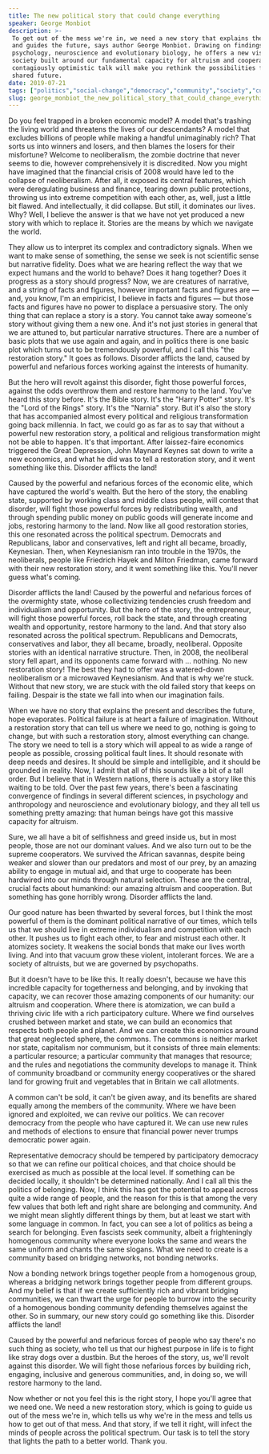 ```yaml
---
title: The new political story that could change everything
speaker: George Monbiot
description: >-
 To get out of the mess we're in, we need a new story that explains the present
 and guides the future, says author George Monbiot. Drawing on findings from
 psychology, neuroscience and evolutionary biology, he offers a new vision for
 society built around our fundamental capacity for altruism and cooperation. This
 contagiously optimistic talk will make you rethink the possibilities for our
 shared future.
date: 2019-07-21
tags: ["politics","social-change","democracy","community","society","culture","future"]
slug: george_monbiot_the_new_political_story_that_could_change_everything
---
```


Do you feel trapped in a broken economic model? A model that's trashing the living world
and threatens the lives of our descendants? A model that excludes billions of people while
making a handful unimaginably rich? That sorts us into winners and losers, and then blames
the losers for their misfortune? Welcome to neoliberalism, the zombie doctrine that never
seems to die, however comprehensively it is discredited. Now you might have imagined that
the financial crisis of 2008 would have led to the collapse of neoliberalism. After all,
it exposed its central features, which were deregulating business and finance, tearing
down public protections, throwing us into extreme competition with each other, as, well,
just a little bit flawed. And intellectually, it did collapse. But still, it dominates our
lives. Why? Well, I believe the answer is that we have not yet produced a new story with
which to replace it. Stories are the means by which we navigate the world.

They allow us to interpret its complex and contradictory signals. When we want to make
sense of something, the sense we seek is not scientific sense but narrative fidelity. Does
what we are hearing reflect the way that we expect humans and the world to behave? Does it
hang together? Does it progress as a story should progress? Now, we are creatures of
narrative, and a string of facts and figures, however important facts and figures are —
and, you know, I'm an empiricist, I believe in facts and figures — but those facts and
figures have no power to displace a persuasive story. The only thing that can replace a
story is a story. You cannot take away someone's story without giving them a new one. And
it's not just stories in general that we are attuned to, but particular narrative
structures. There are a number of basic plots that we use again and again, and in politics
there is one basic plot which turns out to be tremendously powerful, and I call this "the
restoration story." It goes as follows. Disorder afflicts the land, caused by powerful and
nefarious forces working against the interests of humanity.

But the hero will revolt against this disorder, fight those powerful forces, against the
odds overthrow them and restore harmony to the land. You've heard this story before. It's
the Bible story. It's the "Harry Potter" story. It's the "Lord of the Rings" story. It's
the "Narnia" story. But it's also the story that has accompanied almost every political
and religious transformation going back millennia. In fact, we could go as far as to say
that without a powerful new restoration story, a political and religious transformation
might not be able to happen. It's that important. After laissez-faire economics triggered
the Great Depression, John Maynard Keynes sat down to write a new economics, and what he
did was to tell a restoration story, and it went something like this. Disorder afflicts the
land!

Caused by the powerful and nefarious forces of the economic elite, which have captured the
world's wealth. But the hero of the story, the enabling state, supported by working class
and middle class people, will contest that disorder, will fight those powerful forces by
redistributing wealth, and through spending public money on public goods will generate
income and jobs, restoring harmony to the land. Now like all good restoration stories, this
one resonated across the political spectrum. Democrats and Republicans, labor and
conservatives, left and right all became, broadly, Keynesian. Then, when Keynesianism ran
into trouble in the 1970s, the neoliberals, people like Friedrich Hayek and Milton
Friedman, came forward with their new restoration story, and it went something like
this. You'll never guess what's coming.

Disorder afflicts the land! Caused by the powerful and nefarious forces of the overmighty
state, whose collectivizing tendencies crush freedom and individualism and opportunity.
But the hero of the story, the entrepreneur, will fight those powerful forces, roll back
the state, and through creating wealth and opportunity, restore harmony to the land. And
that story also resonated across the political spectrum. Republicans and Democrats,
conservatives and labor, they all became, broadly, neoliberal. Opposite stories with an
identical narrative structure. Then, in 2008, the neoliberal story fell apart, and its
opponents came forward with ... nothing. No new restoration story! The best they had to
offer was a watered-down neoliberalism or a microwaved Keynesianism. And that is why we're
stuck. Without that new story, we are stuck with the old failed story that keeps on
failing. Despair is the state we fall into when our imagination fails.

When we have no story that explains the present and describes the future, hope evaporates.
Political failure is at heart a failure of imagination. Without a restoration story that
can tell us where we need to go, nothing is going to change, but with such a restoration
story, almost everything can change. The story we need to tell is a story which will
appeal to as wide a range of people as possible, crossing political fault lines. It should
resonate with deep needs and desires. It should be simple and intelligible, and it should
be grounded in reality. Now, I admit that all of this sounds like a bit of a tall order.
But I believe that in Western nations, there is actually a story like this waiting to be
told. Over the past few years, there's been a fascinating convergence of findings in
several different sciences, in psychology and anthropology and neuroscience and
evolutionary biology, and they all tell us something pretty amazing: that human beings
have got this massive capacity for altruism.

Sure, we all have a bit of selfishness and greed inside us, but in most people, those are
not our dominant values. And we also turn out to be the supreme cooperators. We survived
the African savannas, despite being weaker and slower than our predators and most of our
prey, by an amazing ability to engage in mutual aid, and that urge to cooperate has been
hardwired into our minds through natural selection. These are the central, crucial facts
about humankind: our amazing altruism and cooperation. But something has gone horribly
wrong. Disorder afflicts the land.

Our good nature has been thwarted by several forces, but I think the most powerful of them
is the dominant political narrative of our times, which tells us that we should live in
extreme individualism and competition with each other. It pushes us to fight each other,
to fear and mistrust each other. It atomizes society. It weakens the social bonds that
make our lives worth living. And into that vacuum grow these violent, intolerant forces.
We are a society of altruists, but we are governed by psychopaths.

But it doesn't have to be like this. It really doesn't, because we have this incredible
capacity for togetherness and belonging, and by invoking that capacity, we can recover
those amazing components of our humanity: our altruism and cooperation. Where there is
atomization, we can build a thriving civic life with a rich participatory culture. Where
we find ourselves crushed between market and state, we can build an economics that
respects both people and planet. And we can create this economics around that great
neglected sphere, the commons. The commons is neither market nor state, capitalism nor
communism, but it consists of three main elements: a particular resource; a particular
community that manages that resource; and the rules and negotiations the community
develops to manage it. Think of community broadband or community energy cooperatives or
the shared land for growing fruit and vegetables that in Britain we call
allotments.

A common can't be sold, it can't be given away, and its benefits are shared equally among
the members of the community. Where we have been ignored and exploited, we can revive our
politics. We can recover democracy from the people who have captured it. We can use new
rules and methods of elections to ensure that financial power never trumps democratic
power again.

Representative democracy should be tempered by participatory democracy so that we can
refine our political choices, and that choice should be exercised as much as possible at
the local level. If something can be decided locally, it shouldn't be determined
nationally. And I call all this the politics of belonging. Now, I think this has got the
potential to appeal across quite a wide range of people, and the reason for this is that
among the very few values that both left and right share are belonging and community. And
we might mean slightly different things by them, but at least we start with some language
in common. In fact, you can see a lot of politics as being a search for belonging. Even
fascists seek community, albeit a frighteningly homogenous community where everyone looks
the same and wears the same uniform and chants the same slogans. What we need to create is
a community based on bridging networks, not bonding networks.

Now a bonding network brings together people from a homogenous group, whereas a bridging
network brings together people from different groups. And my belief is that if we create
sufficiently rich and vibrant bridging communities, we can thwart the urge for people to
burrow into the security of a homogenous bonding community defending themselves against
the other. So in summary, our new story could go something like this. Disorder afflicts the
land!

Caused by the powerful and nefarious forces of people who say there's no such thing as
society, who tell us that our highest purpose in life is to fight like stray dogs over a
dustbin. But the heroes of the story, us, we'll revolt against this disorder. We will
fight those nefarious forces by building rich, engaging, inclusive and generous
communities, and, in doing so, we will restore harmony to the land.

Now whether or not you feel this is the right story, I hope you'll agree that we need one.
We need a new restoration story, which is going to guide us out of the mess we're in,
which tells us why we're in the mess and tells us how to get out of that mess. And that
story, if we tell it right, will infect the minds of people across the political
spectrum. Our task is to tell the story that lights the path to a better world. Thank
you.

<!--
ad_duration=3.33
comment_count=126
event="TEDSummit 2019"
external_start_time=0
has_talk_citation=1
intro_duration=11.82
is_subtitle_required="False"
is_talk_featured="True"
language="en"
language_swap="False"
native_language="en"
number_of_related_talks=6
number_of_speakers=1
number_of_subtitled_videos=22
number_of_tags=7
number_of_talk_download_languages=22
number_of_talk_more_resources=1
number_of_talk_recommendations=1
number_of_talks_take_actions=1
post_ad_duration=0.83
published_timestamp="2019-07-26 14:56:37"
recording_date="2019-07-21"
speaker_description="Journalist"
speaker_is_published=1
speaker_name="George Monbiot"
talk_name="The new political story that could change everything"
talk_recommendations_blurb="More resources curated by George Monbiot"
talks_tags=["politics","social-change","democracy","community","society","culture","future"]
url_audio="https://download.ted.com/talks/GeorgeMonbiot_2019T.mp3?apikey=acme-roadrunner"
url_photo_speaker="https://pe.tedcdn.com/images/ted/9f50c4a736758018779c8dfa9567f6de84a81215_254x191.jpg"
url_photo_talk="https://s3.amazonaws.com/talkstar-photos/uploads/1b5e4c3e-cba7-4ce3-a792-c90b8e59a2ac/GeorgeMonbiot_2019T-embed.jpg"
url_webpage="https://www.ted.com/talks/george_monbiot_the_new_political_story_that_could_change_everything"
video_type_name="TED Stage Talk"
-->